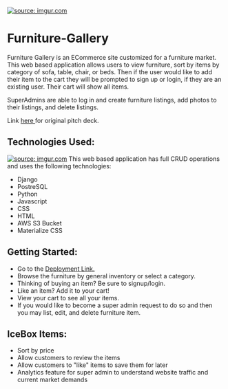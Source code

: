 <a href="https://imgur.com/I7QcQy6"><img src="https://i.imgur.com/I7QcQy6l.png?1" title="source: imgur.com" /></a>
# Furniture-Gallery

Furniture Gallery is an ECommerce site customized for a furniture market. This web based application allows users to view furniture, sort by items by category of sofa, table, chair, or beds. Then if the user would like to add their item to the cart they will be prompted to sign up or login, if they are an existing user. Their cart will show all items.


SuperAdmins are able to log in and create furniture listings, add photos to their listings, and delete listings.


Link <a href="https://docs.google.com/presentation/d/1Oo1V7HJ7klWfCROy4JkH_nZ-qNPH9DPdQ6GM67DtxWE/edit?usp=sharing"> here </a> for original pitch deck.


## Technologies Used:
<a href="https://imgur.com/CCWFi9s"><img src="https://i.imgur.com/CCWFi9s.png" title="source: imgur.com" /></a>
This web based application has full CRUD operations and uses the following technologies:


* Django
* PostreSQL
* Python
* Javascript
* CSS
* HTML
* AWS S3 Bucket
* Materialize CSS






## Getting Started:


* Go to the <a href="#">  Deployment Link.</a>
* Browse the furniture by general inventory or select a category.
* Thinking of buying an item? Be sure to signup/login.
* Like an item? Add it to your cart!
* View your cart to see all your items.
* If you would like to become a super admin request to do so and then you may list, edit, and delete furniture item.




## IceBox Items:
* Sort by price
* Allow customers to review the items
* Allow customers to "like" items to save them for later
* Analytics feature for super admin to understand website traffic and current market demands

